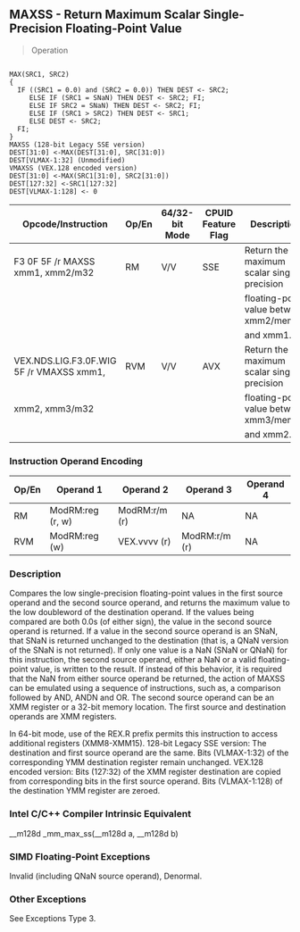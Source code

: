 ## MAXSS - Return Maximum Scalar Single-Precision Floating-Point Value

> Operation
``` slim

MAX(SRC1, SRC2)
{
  IF ((SRC1 = 0.0) and (SRC2 = 0.0)) THEN DEST <- SRC2;
     ELSE IF (SRC1 = SNaN) THEN DEST <- SRC2; FI;
     ELSE IF SRC2 = SNaN) THEN DEST <- SRC2; FI;
     ELSE IF (SRC1 > SRC2) THEN DEST <- SRC1;
     ELSE DEST <- SRC2;
  FI;
}
MAXSS (128-bit Legacy SSE version)
DEST[31:0] <-MAX(DEST[31:0], SRC[31:0])
DEST[VLMAX-1:32] (Unmodified)
VMAXSS (VEX.128 encoded version)
DEST[31:0] <-MAX(SRC1[31:0], SRC2[31:0])
DEST[127:32] <-SRC1[127:32]
DEST[VLMAX-1:128] <- 0

```

 Opcode/Instruction                      | Op/En| 64/32-bit Mode| CPUID Feature Flag| Description                               
 ---  | --- | --- | --- | ---
 F3 0F 5F /r MAXSS xmm1, xmm2/m32        | RM   | V/V           | SSE               | Return the maximum scalar single-precision
                                         |      |               |                   | floating-point value between xmm2/mem32   
                                         |      |               |                   | and xmm1.                                 
 VEX.NDS.LIG.F3.0F.WIG 5F /r VMAXSS xmm1,| RVM  | V/V           | AVX               | Return the maximum scalar single-precision
 xmm2, xmm3/m32                          |      |               |                   | floating-point value between xmm3/mem32   
                                         |      |               |                   | and xmm2.                                 

### Instruction Operand Encoding
 Op/En| Operand 1       | Operand 2    | Operand 3    | Operand 4
 ---  | --- | --- | --- | ---
 RM   | ModRM:reg (r, w)| ModRM:r/m (r)| NA           | NA       
 RVM  | ModRM:reg (w)   | VEX.vvvv (r) | ModRM:r/m (r)| NA       

### Description
Compares the low single-precision floating-point values in the first source
operand and the second source operand, and returns the maximum value to the
low doubleword of the destination operand. If the values being compared are
both 0.0s (of either sign), the value in the second source operand is returned.
If a value in the second source operand is an SNaN, that SNaN is returned unchanged
to the destination (that is, a QNaN version of the SNaN is not returned). If
only one value is a NaN (SNaN or QNaN) for this instruction, the second source
operand, either a NaN or a valid floating-point value, is written to the result.
If instead of this behavior, it is required that the NaN from either source
operand be returned, the action of MAXSS can be emulated using a sequence of
instructions, such as, a comparison followed by AND, ANDN and OR. The second
source operand can be an XMM register or a 32-bit memory location. The first
source and destination operands are XMM registers.

In 64-bit mode, use of the REX.R prefix permits this instruction to access additional
registers (XMM8-XMM15). 128-bit Legacy SSE version: The destination and first
source operand are the same. Bits (VLMAX-1:32) of the corresponding YMM destination
register remain unchanged. VEX.128 encoded version: Bits (127:32) of the XMM
register destination are copied from corresponding bits in the first source
operand. Bits (VLMAX-1:128) of the destination YMM register are zeroed.



### Intel C/C++ Compiler Intrinsic Equivalent
__m128d _mm_max_ss(__m128d a, __m128d b)


### SIMD Floating-Point Exceptions
Invalid (including QNaN source operand), Denormal.


### Other Exceptions
See Exceptions Type 3.

